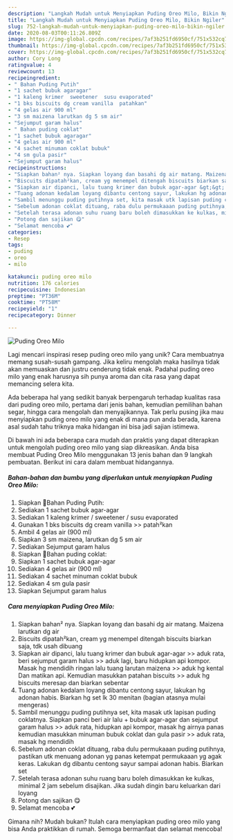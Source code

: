```yaml
---
description: "Langkah Mudah untuk Menyiapkan Puding Oreo Milo, Bikin Ngiler"
title: "Langkah Mudah untuk Menyiapkan Puding Oreo Milo, Bikin Ngiler"
slug: 752-langkah-mudah-untuk-menyiapkan-puding-oreo-milo-bikin-ngiler
date: 2020-08-03T00:11:26.809Z
image: https://img-global.cpcdn.com/recipes/7af3b251fd6950cf/751x532cq70/puding-oreo-milo-foto-resep-utama.jpg
thumbnail: https://img-global.cpcdn.com/recipes/7af3b251fd6950cf/751x532cq70/puding-oreo-milo-foto-resep-utama.jpg
cover: https://img-global.cpcdn.com/recipes/7af3b251fd6950cf/751x532cq70/puding-oreo-milo-foto-resep-utama.jpg
author: Cory Long
ratingvalue: 4
reviewcount: 13
recipeingredient:
- " Bahan Puding Putih"
- "1 sachet bubuk agaragar"
- "1 kaleng krimer  sweetener  susu evaporated"
- "1 bks biscuits dg cream vanilla  patahkan"
- "4 gelas air 900 ml"
- "3 sm maizena larutkan dg 5 sm air"
- "Sejumput garam halus"
- " Bahan puding coklat"
- "1 sachet bubuk agaragar"
- "4 gelas air 900 ml"
- "4 sachet minuman coklat bubuk"
- "4 sm gula pasir"
- "Sejumput garam halus"
recipeinstructions:
- "Siapkan bahan² nya. Siapkan loyang dan basahi dg air matang. Maizena larutkan dg air"
- "Biscuits dipatah²kan, cream yg menempel ditengah biscuits biarkan saja, tdk usah dibuang"
- "Siapkan air dipanci, lalu tuang krimer dan bubuk agar-agar &gt;&gt; aduk rata, beri sejumput garam halus &gt;&gt; aduk lagi, baru hidupkan api kompor. Masak hg mendidih ringan lalu tuang larutan maizena &gt;&gt; aduk hg kental Dan matikan api. Kemudian masukkan patahan biscuits &gt;&gt; aduk hg biscuits meresap dan biarkan sebentar"
- "Tuang adonan kedalam loyang dibantu centong sayur, lakukan hg adonan habis. Biarkan hg set lk 30 menitan (bagian atasnya mulai mengeras)"
- "Sambil menunggu puding putihnya set, kita masak utk lapisan puding coklatnya. Siapkan panci beri air lalu + bubuk agar-agar dan sejumput garam halus &gt;&gt; aduk rata, hidupkan api kompor, masak hg airnya panas kemudian masukkan minuman bubuk coklat dan gula pasir &gt;&gt; aduk rata, masak hg mendidih"
- "Sebelum adonan coklat dituang, raba dulu permukaaan puding putihnya, pastikan utk menuang adonan yg panas ketempat permukaaan yg agak keras. Lakukan dg dibantu centong sayur sampai adonan habis. Biarkan set"
- "Setelah terasa adonan suhu ruang baru boleh dimasukkan ke kulkas, minimal 2 jam sebelum disajikan. Jika sudah dingin baru keluarkan dari loyang"
- "Potong dan sajikan 😋"
- "Selamat mencoba 💕"
categories:
- Resep
tags:
- puding
- oreo
- milo

katakunci: puding oreo milo 
nutrition: 176 calories
recipecuisine: Indonesian
preptime: "PT36M"
cooktime: "PT58M"
recipeyield: "1"
recipecategory: Dinner

---
```



![Puding Oreo Milo](https://img-global.cpcdn.com/recipes/7af3b251fd6950cf/751x532cq70/puding-oreo-milo-foto-resep-utama.jpg)

Lagi mencari inspirasi resep puding oreo milo yang unik? Cara membuatnya memang susah-susah gampang. Jika keliru mengolah maka hasilnya tidak akan memuaskan dan justru cenderung tidak enak. Padahal puding oreo milo yang enak harusnya sih punya aroma dan cita rasa yang dapat memancing selera kita.

Ada beberapa hal yang sedikit banyak berpengaruh terhadap kualitas rasa dari puding oreo milo, pertama dari jenis bahan, kemudian pemilihan bahan segar, hingga cara mengolah dan menyajikannya. Tak perlu pusing jika mau menyiapkan puding oreo milo yang enak di mana pun anda berada, karena asal sudah tahu triknya maka hidangan ini bisa jadi sajian istimewa.




Di bawah ini ada beberapa cara mudah dan praktis yang dapat diterapkan untuk mengolah puding oreo milo yang siap dikreasikan. Anda bisa membuat Puding Oreo Milo menggunakan 13 jenis bahan dan 9 langkah pembuatan. Berikut ini cara dalam membuat hidangannya.

<!--inarticleads1-->

##### Bahan-bahan dan bumbu yang diperlukan untuk menyiapkan Puding Oreo Milo:

1. Siapkan  🍃Bahan Puding Putih:
1. Sediakan 1 sachet bubuk agar-agar
1. Sediakan 1 kaleng krimer / sweetener / susu evaporated
1. Gunakan 1 bks biscuits dg cream vanilla &gt;&gt; patah²kan
1. Ambil 4 gelas air (900 ml)
1. Siapkan 3 sm maizena, larutkan dg 5 sm air
1. Sediakan Sejumput garam halus
1. Siapkan  🍃Bahan puding coklat:
1. Siapkan 1 sachet bubuk agar-agar
1. Sediakan 4 gelas air (900 ml)
1. Sediakan 4 sachet minuman coklat bubuk
1. Sediakan 4 sm gula pasir
1. Siapkan Sejumput garam halus




<!--inarticleads2-->

##### Cara menyiapkan Puding Oreo Milo:

1. Siapkan bahan² nya. Siapkan loyang dan basahi dg air matang. Maizena larutkan dg air
1. Biscuits dipatah²kan, cream yg menempel ditengah biscuits biarkan saja, tdk usah dibuang
1. Siapkan air dipanci, lalu tuang krimer dan bubuk agar-agar &gt;&gt; aduk rata, beri sejumput garam halus &gt;&gt; aduk lagi, baru hidupkan api kompor. Masak hg mendidih ringan lalu tuang larutan maizena &gt;&gt; aduk hg kental Dan matikan api. Kemudian masukkan patahan biscuits &gt;&gt; aduk hg biscuits meresap dan biarkan sebentar
1. Tuang adonan kedalam loyang dibantu centong sayur, lakukan hg adonan habis. Biarkan hg set lk 30 menitan (bagian atasnya mulai mengeras)
1. Sambil menunggu puding putihnya set, kita masak utk lapisan puding coklatnya. Siapkan panci beri air lalu + bubuk agar-agar dan sejumput garam halus &gt;&gt; aduk rata, hidupkan api kompor, masak hg airnya panas kemudian masukkan minuman bubuk coklat dan gula pasir &gt;&gt; aduk rata, masak hg mendidih
1. Sebelum adonan coklat dituang, raba dulu permukaaan puding putihnya, pastikan utk menuang adonan yg panas ketempat permukaaan yg agak keras. Lakukan dg dibantu centong sayur sampai adonan habis. Biarkan set
1. Setelah terasa adonan suhu ruang baru boleh dimasukkan ke kulkas, minimal 2 jam sebelum disajikan. Jika sudah dingin baru keluarkan dari loyang
1. Potong dan sajikan 😋
1. Selamat mencoba 💕




Gimana nih? Mudah bukan? Itulah cara menyiapkan puding oreo milo yang bisa Anda praktikkan di rumah. Semoga bermanfaat dan selamat mencoba!
